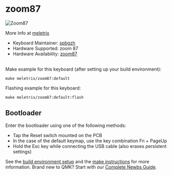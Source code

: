 # zoom87

![Zoom87](https://cdn.shopify.com/s/files/1/0607/2474/0287/products/3_2d3189cb-b52f-49fb-b47f-50b20f36a2e1_1024x1024.jpg?v=1666671496)

More Info at [meletrix](https://meletrix.com/)
​

* Keyboard Maintainer: [spbgzh](https://github.com/spbgzh)
* Hardware Supported: zoom 87
* Hardware Availability: [zoom87](https://meletrix.com/collections/)  
​

Make example for this keyboard (after setting up your build environment):  

    make meletrix/zoom87:default

Flashing example for this keyboard:

    make meletrix/zoom87:default:flash

## Bootloader

Enter the bootloader using one of the following methods:

* Tap the Reset switch mounted on the PCB
* In the case of the default keymap, use the key combination Fn + PageUp
* Hold the Esc key while connecting the USB cable (also erases persistent settings)

See the [build environment setup](https://docs.qmk.fm/#/getting_started_build_tools) and the [make instructions](https://docs.qmk.fm/#/getting_started_make_guide) for more information. Brand new to QMK? Start with our [Complete Newbs Guide](https://docs.qmk.fm/#/newbs).
